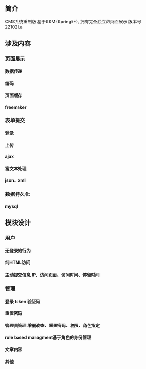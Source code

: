 ## 简介  
CMS系统重制版
基于SSM (Spring5+), 拥有完全独立的页面展示
版本号 221021.a

## 涉及内容
### 页面展示
#### 数据传递
#### 编码
#### 页面缓存
#### freemaker

### 表单提交
#### 登录
#### 上传
#### ajax
#### 富文本处理
#### json、xml

### 数据持久化
#### mysql

## 模块设计
### 用户
#### 无登录的行为
#### 纯HTML访问
#### 主动提交信息  IP、访问页面、访问时间、停留时间

### 管理
#### 登录 token 验证码
#### 重置密码
#### 管理员管理 增删改查、重置密码、权限、角色指定
#### role based managment基于角色的身份管理  
#### 文章内容
#### 其他
